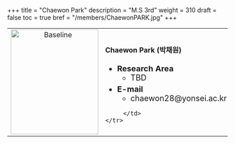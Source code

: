 +++
title = "Chaewon Park"
description = "M.S 3rd"
weight = 310
draft = false
toc = true
bref = "/members/ChaewonPARK.jpg"
+++

<table>
    <tr>
       <td width="280" align="center" valign="top">
          <img alt="Baseline" width="200px" height="240" src="/members/ChaewonPARK.jpg">
       </td>
       <td>
            <h4>Chaewon Park (박채원)</h4>
            <ul class="member_info">
                <li style="font-size: 18px"><b>Research Area</b>
                    <ul class="interest">
                        <li style="margin-bottom: 5px">TBD</li>
                    </ul>
                </li>
                <li style="font-size: 18px"><b>E-mail</b>
                    <ul>
                        <li style="margin-bottom: 5px">chaewon28@yonsei.ac.kr</li>
                    </ul>
                </li>
            </ul>
            
         </td>
    </tr>
</table>